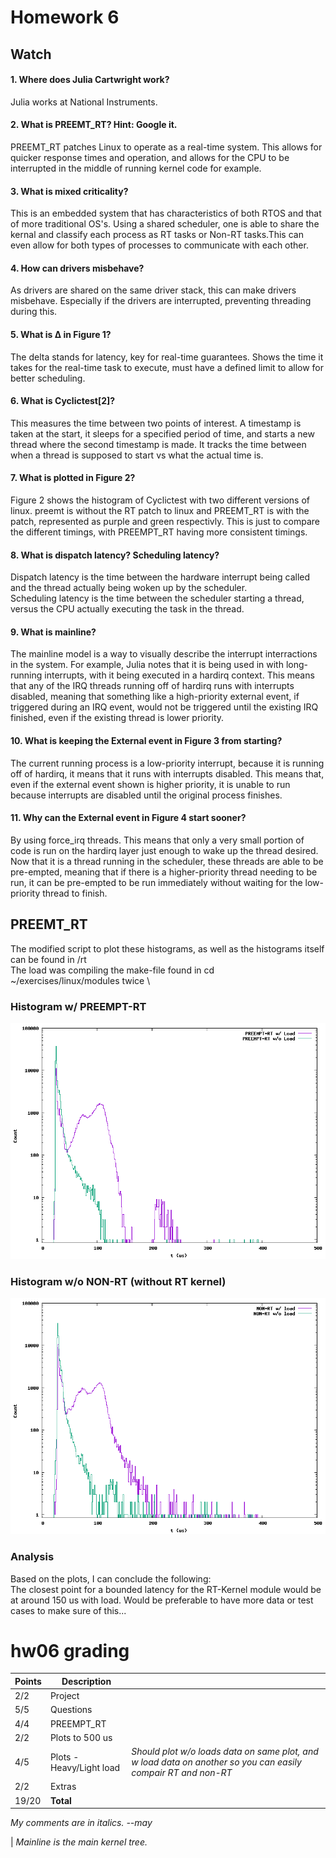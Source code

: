 # Homework 6
## Watch
#### 1. Where does Julia Cartwright work? 
Julia works at National Instruments.
#### 2. What is PREEMT_RT? Hint: Google it.
PREEMT_RT patches Linux to operate as a real-time system. This allows for quicker response times and operation, and allows for the CPU to be interrupted in the middle of running kernel code for example.
#### 3. What is mixed criticality?
This is an embedded system that has characteristics of both RTOS and that of more traditional OS's. Using a shared scheduler, one is able to share the kernal and classify each process as RT tasks or Non-RT tasks.This can even allow for both types of processes to communicate with each other. 
#### 4. How can drivers misbehave?
As drivers are shared on the same driver stack, this can make drivers misbehave. Especially if the drivers are interrupted, preventing threading during this.
#### 5. What is Δ in Figure 1?
The delta stands for latency, key for real-time guarantees. Shows the time it takes for the real-time task to execute, must have a defined limit to allow for better scheduling. 
#### 6. What is Cyclictest[2]?
This measures the time between two points of interest. A timestamp is taken at the start, it sleeps for a specified period of time, and starts a new thread where the second timestamp is made. It tracks the time between when a thread is supposed to start vs what the actual time is. 
#### 7. What is plotted in Figure 2?
Figure 2 shows the histogram of Cyclictest with two different versions of linux. preemt is without the RT patch to linux and PREEMT_RT is with the patch, represented as purple and green respectivly. This is just to compare the different timings, with PREEMPT_RT having more consistent timings. 
#### 8. What is dispatch latency? Scheduling latency?
Dispatch latency is the time between the hardware interrupt being called and the thread actually being woken up by the scheduler. \
Scheduling latency is the time between the scheduler starting a thread, versus the CPU actually executing the task in the thread. 
#### 9. What is mainline?
The mainline model is a way to visually describe the interrupt interractions in the system. For example, Julia notes that it is being used in with long-running interrupts, with it being executed in a hardirq context. This means that any of the IRQ threads running off of hardirq runs with interrupts disabled, meaning that something like a high-priority external event, if triggered during an IRQ event, would not be triggered until the existing IRQ finished, even if the existing thread is lower priority. 
#### 10. What is keeping the External event in Figure 3 from starting?
The current running process is a low-priority interrupt, because it is running off of hardirq, it means that it runs with interrupts disabled. This means that, even if the external event shown is higher priority, it is unable to run because interrupts are disabled until the original process finishes.
#### 11. Why can the External event in Figure 4 start sooner?
By using force_irq threads. This means that only a very small portion of code is run on the hardirq layer just enough to wake up the thread desired. Now that it is a thread running in the scheduler, these threads are able to be pre-empted, meaning that if there is a higher-priority thread needing to be run, it can be pre-empted to be run immediately without waiting for the low-priority thread to finish.
## PREEMT_RT
The modified script to plot these histograms, as well as the histograms itself can be found in /rt \
The load was compiling the make-file found in cd ~/exercises/linux/modules twice \
### Histogram w/ PREEMPT-RT
![With load](cyclictestRT.png)
### Histogram w/o NON-RT (without RT kernel)
![Without load](cyclictestnoRT.png)
### Analysis
Based on the plots, I can conclude the following: \
The closest point for a bounded latency for the RT-Kernel module would be at around 150 us with load. Would be preferable to have more data or test cases to make sure of this...


# hw06 grading

| Points      | Description | |
| ----------- | ----------- |-|
|  2/2 | Project 
|  5/5 | Questions
|  4/4 | PREEMPT_RT
|  2/2 | Plots to 500 us
|  4/5 | Plots - Heavy/Light load |*Should plot w/o loads data on same plot, and w load data on another so you can easily compair RT and non-RT*
|  2/2 | Extras
| 19/20 | **Total**

*My comments are in italics. --may*

 | *Mainline is the main kernel tree.*
